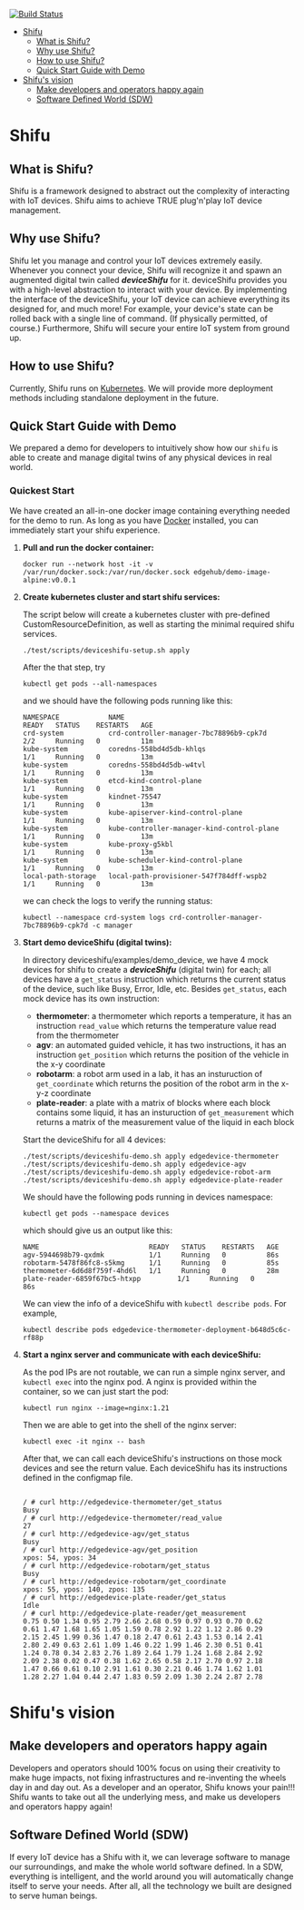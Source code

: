 [![Build Status](https://dev.azure.com/Edgenesis/shifu/_apis/build/status/Edgenesis.shifu?branchName=main)](https://dev.azure.com/Edgenesis/shifu/_build/latest?definitionId=1&branchName=main)

- [Shifu](#shifu)
  - [What is Shifu?](#what-is-shifu)
  - [Why use Shifu?](#why-use-shifu)
  - [How to use Shifu?](#how-to-use-shifu)
  - [Quick Start Guide with Demo](#quick-start-guide-with-demo)
- [Shifu's vision](#shifus-vision)
  - [Make developers and operators happy again](#make-developers-and-operators-happy-again)
  - [Software Defined World (SDW)](#software-defined-world-sdw)

# Shifu

## What is Shifu?

Shifu is a framework designed to abstract out the complexity of interacting with IoT devices. Shifu aims to achieve TRUE plug'n'play IoT device management.

## Why use Shifu?

Shifu let you manage and control your IoT devices extremely easily. Whenever you connect your device, Shifu will recognize it and spawn an augmented digital twin called ***deviceShifu*** for it. deviceShifu provides you with a high-level abstraction to interact with your device. By implementing the interface of the deviceShifu, your IoT device can achieve everything its designed for, and much more! For example, your device's state can be rolled back with a single line of command. (If physically permitted, of course.) Furthermore, Shifu will secure your entire IoT system from ground up. 

## How to use Shifu?

Currently, Shifu runs on [Kubernetes](k8s.io). We will provide more deployment methods including standalone deployment in the future.

## Quick Start Guide with Demo
We prepared a demo for developers to intuitively show how our `shifu` is able to create and manage digital twins of any physical devices in real world. 

### Quickest Start
We have created an all-in-one docker image containing everything needed for the demo to run. 
As long as you have [Docker](https://docs.docker.com/get-docker/) installed, you can immediately start your shifu experience.

1. **Pull and run the docker container:**

    ```
    docker run --network host -it -v /var/run/docker.sock:/var/run/docker.sock edgehub/demo-image-alpine:v0.0.1
    ```

2. **Create kubernetes cluster and start shifu services:**
    
    The script below will create a kubernetes cluster with pre-defined CustomResourceDefinition, as well as starting the minimal required shifu services.
    ```
    ./test/scripts/deviceshifu-setup.sh apply
    ```
    After the that step, try 
    ```
    kubectl get pods --all-namespaces
    ```

    and we should have the following pods running like this:
    ```
    NAMESPACE            NAME                                         READY   STATUS    RESTARTS   AGE
    crd-system           crd-controller-manager-7bc78896b9-cpk7d      2/2     Running   0          11m
    kube-system          coredns-558bd4d5db-khlqs                     1/1     Running   0          13m
    kube-system          coredns-558bd4d5db-w4tvl                     1/1     Running   0          13m
    kube-system          etcd-kind-control-plane                      1/1     Running   0          13m
    kube-system          kindnet-75547                                1/1     Running   0          13m
    kube-system          kube-apiserver-kind-control-plane            1/1     Running   0          13m
    kube-system          kube-controller-manager-kind-control-plane   1/1     Running   0          13m
    kube-system          kube-proxy-g5kbl                             1/1     Running   0          13m
    kube-system          kube-scheduler-kind-control-plane            1/1     Running   0          13m
    local-path-storage   local-path-provisioner-547f784dff-wspb2      1/1     Running   0          13m
    ```
    we can check the logs to verify the running status:
    ```
    kubectl --namespace crd-system logs crd-controller-manager-7bc78896b9-cpk7d -c manager
    ```

3. **Start demo deviceShifu (digital twins):**
    
    In directory deviceshifu/examples/demo_device, we have 4 mock devices for shifu to create a ***deviceShifu*** (digital twin) for each; all devices have a `get_status` instruction which returns the current status of the device, such like Busy, Error, Idle, etc.
    Besides `get_status`, each mock device has its own instruction:
    * **thermometer**: a thermometer which reports a temperature, it has an instruction `read_value` which returns the temperature value read from the thermometer
    * **agv**: an automated guided vehicle, it has two instructions, it has an instruction `get_position` which returns the position of the vehicle in the x-y coordinate
    * **robotarm**: a robot arm used in a lab, it has an insturuction of `get_coordinate` which returns the position of the robot arm in the x-y-z coordinate
    * **plate-reader**: a plate with a matrix of blocks where each block contains some liquid, it has an insturuction of `get_measurement` which returns a matrix of the measurement value of the liquid in each block

    Start the deviceShifu for all 4 devices:
    ```
    ./test/scripts/deviceshifu-demo.sh apply edgedevice-thermometer
    ./test/scripts/deviceshifu-demo.sh apply edgedevice-agv
    ./test/scripts/deviceshifu-demo.sh apply edgedevice-robot-arm
    ./test/scripts/deviceshifu-demo.sh apply edgedevice-plate-reader
    ```
    We should have the following pods running in devices namespace:
    ```
    kubectl get pods --namespace devices
    ```
    which should give us an output like this:
    ```
    NAME                           READY   STATUS    RESTARTS   AGE
    agv-5944698b79-qxdmk           1/1     Running   0          86s
    robotarm-5478f86fc8-s5kmg      1/1     Running   0          85s
    thermometer-6d6d8f759f-4hd6l   1/1     Running   0          28m
    plate-reader-6859f67bc5-htxpp         1/1     Running   0          86s
    ```
    We can view the info of a deviceShifu with `kubectl describe pods`. For example,
    ```
    kubectl describe pods edgedevice-thermometer-deployment-b648d5c6c-rf88p
    ```
4. **Start a nginx server and communicate with each deviceShifu:**
    
    As the pod IPs are not routable, we can run a simple nginx server, and `kubectl exec` into the nginx pod. 
    A nginx is provided within the container, so we can just start the pod:
    ```
    kubectl run nginx --image=nginx:1.21
    ```
    Then we are able to get into the shell of the nginx server:
    ```
    kubectl exec -it nginx -- bash
    ```
    After that, we can call each deviceShifu's instructions on those mock devices and see the return value.
    Each deviceShifu has its instructions defined in the configmap file.
    ```

    / # curl http://edgedevice-thermometer/get_status
    Busy
    / # curl http://edgedevice-thermometer/read_value
    27
    / # curl http://edgedevice-agv/get_status
    Busy
    / # curl http://edgedevice-agv/get_position
    xpos: 54, ypos: 34
    / # curl http://edgedevice-robotarm/get_status
    Busy
    / # curl http://edgedevice-robotarm/get_coordinate
    xpos: 55, ypos: 140, zpos: 135
    / # curl http://edgedevice-plate-reader/get_status
    Idle
    / # curl http://edgedevice-plate-reader/get_measurement
    0.75 0.50 1.34 0.95 2.79 2.66 2.68 0.59 0.97 0.93 0.70 0.62 
    0.61 1.47 1.68 1.65 1.05 1.59 0.78 2.92 1.22 1.12 2.86 0.29 
    2.15 2.45 1.99 0.36 1.47 0.18 2.47 0.61 2.43 1.53 0.14 2.41 
    2.80 2.49 0.63 2.61 1.09 1.46 0.22 1.99 1.46 2.30 0.51 0.41 
    1.24 0.78 0.34 2.83 2.76 1.89 2.64 1.79 1.24 1.68 2.84 2.92 
    2.09 2.38 0.02 0.47 0.38 1.62 2.65 0.58 2.17 2.70 0.97 2.18 
    1.47 0.66 0.61 0.10 2.91 1.61 0.30 2.21 0.46 1.74 1.62 1.01 
    1.28 2.27 1.04 0.44 2.47 1.83 0.59 2.09 1.30 2.24 2.87 2.78 
    ```
# Shifu's vision

## Make developers and operators happy again

Developers and operators should 100% focus on using their creativity to make huge impacts, not fixing infrastructures and re-inventing the wheels day in and day out. As a developer and an operator, Shifu knows your pain!!! Shifu wants to take out all the underlying mess, and make us developers and operators happy again!

## Software Defined World (SDW)

If every IoT device has a Shifu with it, we can leverage software to manage our surroundings, and make the whole world software defined. In a SDW, everything is intelligent, and the world around you will automatically change itself to serve your needs. After all, all the technology we built are designed to serve human beings. 
